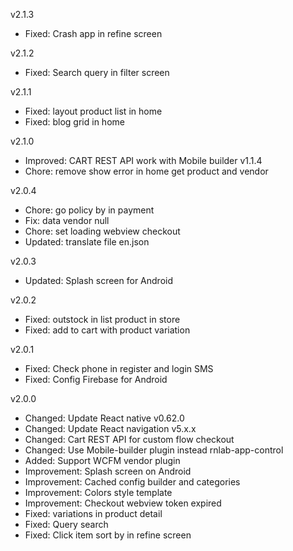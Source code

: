 v2.1.3
- Fixed: Crash app in refine screen

v2.1.2
- Fixed: Search query in filter screen

v2.1.1
- Fixed: layout product list in home
- Fixed: blog grid in home

v2.1.0
- Improved: CART REST API work with Mobile builder v1.1.4
- Chore: remove show error in home get product and vendor

v2.0.4
- Chore: go policy by in payment
- Fix: data vendor null
- Chore: set loading webview checkout
- Updated: translate file en.json

v2.0.3
- Updated: Splash screen for Android

v2.0.2
- Fixed: outstock in list product in store
- Fixed: add to cart with product variation

v2.0.1
- Fixed: Check phone in register and login SMS
- Fixed: Config Firebase for Android

v2.0.0
- Changed: Update React native v0.62.0
- Changed: Update React navigation v5.x.x
- Changed: Cart REST API for custom flow checkout
- Changed: Use Mobile-builder plugin instead rnlab-app-control
- Added: Support WCFM vendor plugin
- Improvement: Splash screen on Android
- Improvement: Cached config builder and categories
- Improvement: Colors style template
- Improvement: Checkout webview token expired
- Fixed: variations in product detail
- Fixed: Query search
- Fixed: Click item sort by in refine screen
